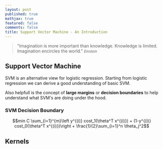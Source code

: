 ```yaml
---
layout: post
published: true
mathjax: true
featured: false
comments: false
title: Support Vector Machine - An Introduction
---
```

>&quot;Imagination is more important than knowledge. Knowledge is limited. Imagination encircles the world.&quot;
><small><cite title="Einstein">Einstein</cite></small>

## Support Vector Machine
SVM is an alternative view for logistic regression. Starting from logistic regression we can derive a good understanding of basic SVM.

Also helpfull is the concept of **large margins** or **decision boundaries** to help understand what SVM's are doing under the hood.

### SVM Decision Boundary
$$min C \sum_{i=1}^{m}\left y^{(i)} cost_1(\theta^T x^{(i)}) + (1-y^{(i)} cost_0(\theta^T x^{(i)})\right + \frac{1}{2}\sum_{i=1}^n \theta_j^2$$

## Kernels
